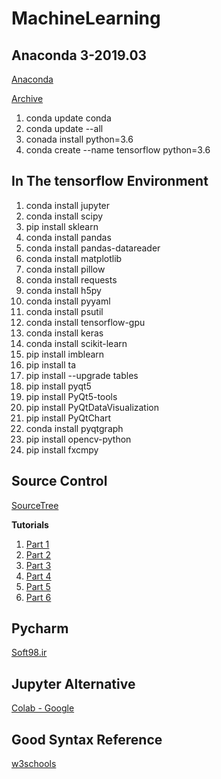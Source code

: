 # MachineLearning

## Anaconda 3-2019.03

[Anaconda](https://www.anaconda.com)

[Archive](https://repo.anaconda.com/archive/)

1. conda update conda
2. conda update --all
3. conada install python=3.6
4. conda create --name tensorflow python=3.6

## In The __tensorflow__ Environment
1. conda install jupyter
2. conda install scipy
3. pip install sklearn
4. conda install pandas
5. conda install pandas-datareader
6. conda install matplotlib
7. conda install pillow
8. conda install requests
9. conda install h5py
10. conda install pyyaml
11. conda install psutil
12. conda install tensorflow-gpu
13. conda install keras
14. conda install scikit-learn
15. pip install imblearn
16. pip install ta
17. pip install --upgrade tables
18. pip install pyqt5
19. pip install PyQt5-tools
20. pip install PyQtDataVisualization
21. pip install PyQtChart
22. conda install pyqtgraph
23. pip install opencv-python
24. pip install fxcmpy

## Source Control
[SourceTree](https://www.sourcetreeapp.com/)

__Tutorials__

1. [Part 1](https://www.youtube.com/watch?v=UD7PV8auGLg)
2. [Part 2](https://www.youtube.com/watch?v=sUAs0M_dSgE)
3. [Part 3](https://www.youtube.com/watch?v=-bk8TUGPA4g)
4. [Part 4](https://www.youtube.com/watch?v=1b0v46Biwa8)
5. [Part 5](https://www.youtube.com/watch?v=LPdYmpZE5VQ)
6. [Part 6](https://www.youtube.com/watch?v=OTyGEzxvK7k)

## Pycharm
[Soft98.ir](https://soft98.ir/software/programming/1652-pycharm.html)


## Jupyter Alternative
[Colab - Google](https://colab.research.google.com)

## Good Syntax Reference
[w3schools](https://www.w3schools.com/python/default.asp)

